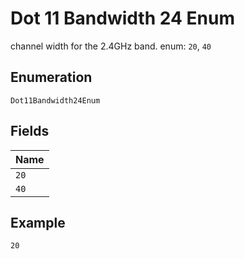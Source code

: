 
# Dot 11 Bandwidth 24 Enum

channel width for the 2.4GHz band. enum: `20`, `40`

## Enumeration

`Dot11Bandwidth24Enum`

## Fields

| Name |
|  --- |
| `20` |
| `40` |

## Example

```
20
```

